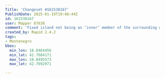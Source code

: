 ```yaml
---
Title: 'Changeset #161538167'
PublishDate: 2025-01-19T19:48:44Z
id: 161538167
user: Mapper 87638
comment: 'Fixed island not being an ‘inner’ member of the surrounding water body https://mpr.lt/c/43086 #maproulette mpr.lt/c/43086/t/252875651'
created_by: Rapid 2.4.2
tags:
- Montenegro
bbox:
  min_lon: 18.8464456
  min_lat: 42.7684171
  max_lon: 18.8495573
  max_lat: 42.7692971

---
```

